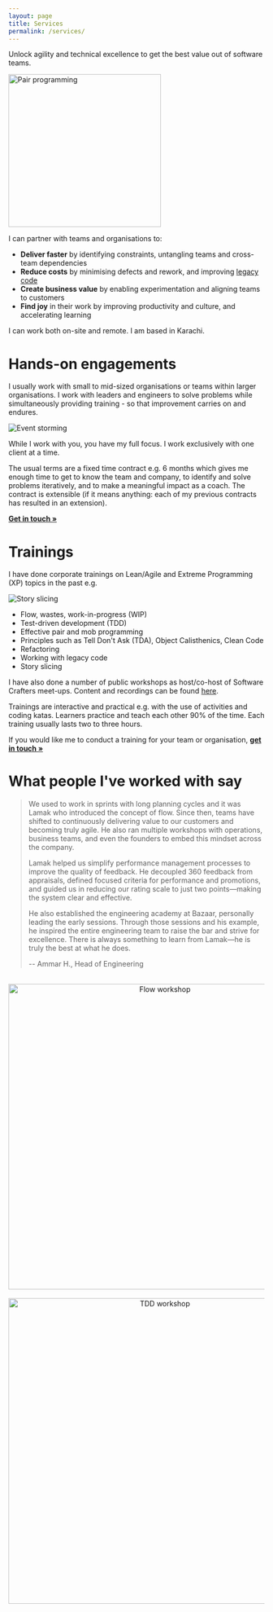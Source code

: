 ```yaml
---
layout: page
title: Services
permalink: /services/
---
```


Unlock agility and technical excellence to get the best value out of software teams.

<img src="/assets/images/services/pair_programming.jpg" width="300" alt="Pair programming" class="floated-image">

I can partner with teams and organisations to:

- **Deliver faster** by identifying constraints, untangling teams and cross-team dependencies
- **Reduce costs** by minimising defects and rework, and improving [legacy code](/legacy-code)
- **Create business value** by enabling experimentation and aligning teams to customers
- **Find joy** in their work by improving productivity and culture, and accelerating learning

I can work both on-site and remote. I am based in Karachi.

# Hands-on engagements

I usually work with small to mid-sized organisations or teams within larger organisations. I work with leaders and engineers to solve problems while simultaneously providing training - so that improvement carries on and endures.

<img src="/assets/images/services/event_storming.jpg" alt="Event storming" class="floated-image">

While I work with you, you have my full focus. I work exclusively with one client at a time.

The usual terms are a fixed time contract e.g. 6 months which gives me enough time to get to know the team and company, to identify and solve problems iteratively, and to make a meaningful impact as a coach. The contract is extensible (if it means anything: each of my previous contracts has resulted in an extension).

<b>[Get in touch &#187;](/contact)</b>

# Trainings

I have done corporate trainings on Lean/Agile and Extreme Programming (XP) topics in the past e.g.

<img src="/assets/images/services/slicing_workshop.jpg" alt="Story slicing" class="floated-image">

- Flow, wastes, work-in-progress (WIP)
- Test-driven development (TDD)
- Effective pair and mob programming
- Principles such as Tell Don't Ask (TDA), Object Calisthenics, Clean Code
- Refactoring
- Working with legacy code
- Story slicing

I have also done a number of public workshops as host/co-host of Software Crafters meet-ups. Content and recordings can be found [here](https://software-crafters-karachi.github.io/past-meetups).

Trainings are interactive and practical e.g. with the use of activities and coding katas. Learners practice and teach each other 90% of the time. Each training usually lasts two to three hours.

If you would like me to conduct a training for your team or organisation, <b>[get in touch &#187;](/contact)</b>

# What people I've worked with say

> We used to work in sprints with long planning cycles and it was Lamak who introduced the concept of flow. Since then, teams have shifted to continuously delivering value to our customers and becoming truly agile. He also ran multiple workshops with operations, business teams, and even the founders to embed this mindset across the company.
> 
> Lamak helped us simplify performance management processes to improve the quality of feedback. He decoupled 360 feedback from appraisals, defined focused criteria for performance and promotions, and guided us in reducing our rating scale to just two points—making the system clear and effective.
> 
> He also established the engineering academy at Bazaar, personally leading the early sessions. Through those sessions and his example, he inspired the entire engineering team to raise the bar and strive for excellence. There is always something to learn from Lamak—he is truly the best at what he does.
> 
> -- Ammar H., Head of Engineering

<br/>

<center><img src="/assets/images/services/flow_workshop2.jpg" width="600" alt="Flow workshop"></center><br/>

<center><img src="/assets/images/services/tdd_workshop.jpg" width="600" alt="TDD workshop"></center>